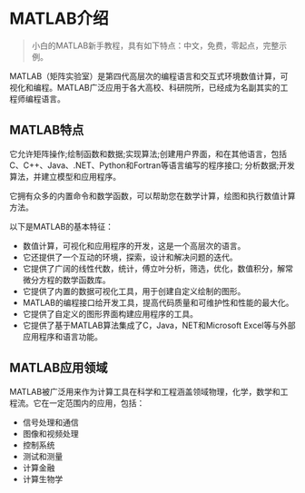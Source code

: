 # MATLAB介绍
> 小白的MATLAB新手教程，具有如下特点：中文，免费，零起点，完整示例。

MATLAB（矩阵实验室）是第四代高层次的编程语言和交互式环境数值计算，可视化和编程。MATLAB广泛应用于各大高校、科研院所，已经成为名副其实的工程师编程语言。

## MATLAB特点
它允许矩阵操作;绘制函数和数据;实现算法;创建用户界面，和在其他语言，包括C、C++、Java、.NET、Python和Fortran等语言编写的程序接口; 分析数据;开发算法，并建立模型和应用程序。

它拥有众多的内置命令和数学函数，可以帮助您在数学计算，绘图和执行数值计算方法。

以下是MATLAB的基本特征：

+ 数值计算，可视化和应用程序的开发，这是一个高层次的语言。
+ 它还提供了一个互动的环境，探索，设计和解决问题的迭代。
+ 它提供了广阔的线性代数，统计，傅立叶分析，筛选，优化，数值积分，解常微分方程的数学函数库。
+ 它提供了内置的数据可视化工具，用于创建自定义绘制的图形。
+ MATLAB的编程接口给开发工具，提高代码质量和可维护性和性能的最大化。
+ 它提供了自定义的图形界面构建应用程序的工具。
+ 它提供了基于MATLAB算法集成了C，Java，NET和Microsoft Excel等与外部应用程序和语言功能。

## MATLAB应用领域

MATLAB被广泛用来作为计算工具在科学和工程涵盖领域物理，化学，数学和工程流。它在一定范围内的应用，包括：

+ 信号处理和通信
+ 图像和视频处理
+ 控制系统
+ 测试和测量
+ 计算金融
+ 计算生物学

